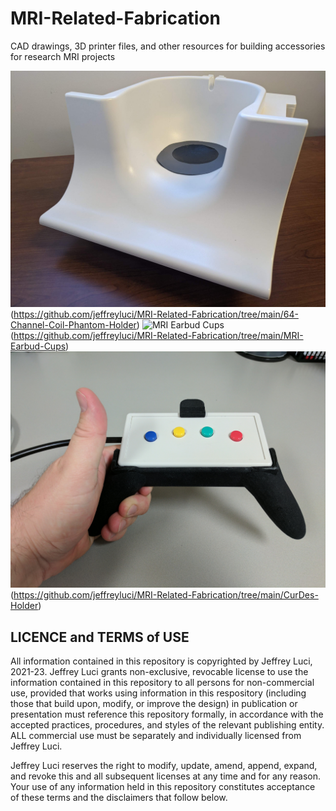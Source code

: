 # MRI-Related-Fabrication
CAD drawings, 3D printer files, and other resources for building accessories for research MRI projects

![Phantom Holder for 64 Channel Head Coil](https://github.com/jeffreyluci/MRI-Related-Fabrication/blob/main/64-Channel-Coil-Phantom-Holder/assets/images/Holder_in_Coil.jpg)(https://github.com/jeffreyluci/MRI-Related-Fabrication/tree/main/64-Channel-Coil-Phantom-Holder)
![MRI Earbud Cups](https://user-images.githubusercontent.com/88209977/175659291-369d330f-c6dd-4837-ba26-13338add1deb.gif)(https://github.com/jeffreyluci/MRI-Related-Fabrication/tree/main/MRI-Earbud-Cups)
![Current Designs Response Device Holder](https://github.com/jeffreyluci/MRI-Related-Fabrication/blob/main/CurDes-Holder/assets/InHandView.jpg)(https://github.com/jeffreyluci/MRI-Related-Fabrication/tree/main/CurDes-Holder)

LICENCE and TERMS of USE
---
All information contained in this repository is copyrighted by Jeffrey Luci, 2021-23. Jeffrey Luci grants non-exclusive, revocable license to use the information contained in this repository to all persons for non-commercial use, provided that works using information in this respository (including those that build upon, modify, or improve the design) in publication or presentation must reference this repository formally, in accordance with the accepted practices, procedures, and styles of the relevant publishing entity. ALL commercial use must be separately and individually licensed from Jeffrey Luci.

Jeffrey Luci reserves the right to modify, update, amend, append, expand, and revoke this and all subsequent licenses at any time and for any reason. Your use of any information held in this repository constitutes acceptance of these terms and the disclaimers that follow below.
